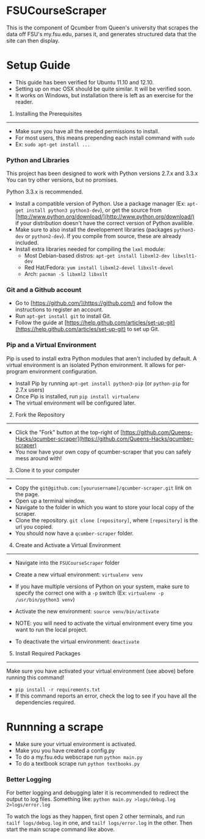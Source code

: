 FSUCourseScraper
===============

This is the component of Qcumber from Queen's university that scrapes the data off FSU's my.fsu.edu, parses it, and generates structured data that the site can then display.

Setup Guide
===========

* This guide has been verified for Ubuntu 11.10 and 12.10.
* Setting up on mac OSX should be quite similar. It will be verified soon.
* It works on Windows, but installation there is left as an exercise for the reader.

1. Installing the Prerequisites
-------------------------------

* Make sure you have all the needed permissions to install.
* For most users, this means prepending each install command with `sudo`
* Ex: `sudo apt-get install ...`

### Python and Libraries ###

This project has been designed to work with Python versions 2.7.x and 3.3.x You can try other versions, but no promises.

Python 3.3.x is recommended.

* Install a compatible version of Python. Use a package manager (Ex: `apt-get install python3 python3-dev`),
  or get the source from [http://www.python.org/download/](http://www.python.org/download/) if your distribution doesn't have the correct version of Python availible.
* Make sure to also install the developement libraries (packages `python3-dev` or `python2-dev`). If you compile from source, these are already included.
* Install extra libraries needed for compiling the `lxml` module:
    - Most Debian-based distros: `apt-get install libxml2-dev libxslt1-dev`
    - Red Hat/Fedora: `yum install libxml2-devel libxslt-devel`
    - Arch: `pacman -S libxml2 libxslt`

### Git and a Github account ###

* Go to [https://github.com/](https://github.com/) and follow the instructions to register an account.
* Run `apt-get install git` to install Git.
* Follow the guide at [https://help.github.com/articles/set-up-git](https://help.github.com/articles/set-up-git) to set up Git.

### Pip and a Virtual Environment ###

Pip is used to install extra Python modules that aren't included by default.
A virtual environment is an isolated Python environment. It allows for per-program environment configuration.

* Install Pip by running `apt-get install python3-pip` (or `python-pip` for 2.7.x users)
* Once Pip is installed, run `pip install virtualenv`
* The virtual environment will be configured later.

2. Fork the Repository
----------------------

* Click the "Fork" button at the top-right of [https://github.com/Queens-Hacks/qcumber-scraper](https://github.com/Queens-Hacks/qcumber-scraper)
* You now have your own copy of qcumber-scraper that you can safely mess around with!

3. Clone it to your computer
----------------------------

* Copy the `git@github.com:[yourusername]/qcumber-scraper.git` link on the page.
* Open up a terminal window.
* Navigate to the folder in which you want to store your local copy of the scraper.
* Clone the repository. `git clone [repository]`, where `[repository]` is the url you copied.
* You should now have a `qcumber-scraper` folder.


4. Create and Activate a Virtual Environment
--------------------------------------------

* Navigate into the `FSUCourseScraper` folder
* Create a new virtual environment: `virtualenv venv`
* If you have multiple versions of Python on your system, make sure to specify the correct one with a `-p` switch (Ex: `virtualenv -p /usr/bin/python3 venv`)
* Activate the new environment: `source venv/bin/activate`

* NOTE: you will need to activate the virtual environment every time you want to run the local project.

* To deactivate the virtual environment: `deactivate`


5. Install Required Packages
----------------------------

Make sure you have activated your virtual environment (see above) before running this command!

* `pip install -r requirements.txt`
* If this command reports an error, check the log to see if you have all the dependencies required.


Runnning a scrape
=================

* Make sure your virtual environment is activated.
* Make you you have created a config.py
* To do a my.fsu.edu webscrape run `python main.py`
* To do a textbook scrape run `python textbooks.py`

### Better Logging ###

For better logging and debugging later it is recommended to redirect the output to log files. Something like:
`python main.py >logs/debug.log 2>logs/error.log`

To watch the logs as they happen, first open 2 other terminals, and run `tailf logs/debug.log` in one, and `tailf logs/error.log` in the other. Then start the main scrape command like above.
